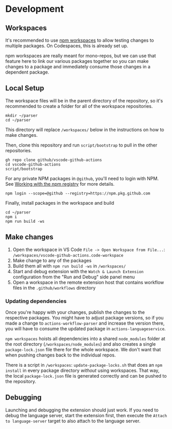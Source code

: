 # Development

## Workspaces

It's recommended to use [npm workspaces](https://docs.npmjs.com/cli/v8/using-npm/workspaces) to allow testing changes to multiple packages. On Codespaces, this is already set up.

npm workspaces are really meant for mono-repos, but we can use that feature here to link our various packages together so you can make changes to a package and immediately consume those changes in a dependent package.

## Local Setup

The workspace files will be in the parent directory of the repository, so it's recommended to create a folder for all of the workspace repositories.

```shell
mkdir ~/parser
cd ~/parser
```

This directory will replace `/workspaces/` below in the instructions on how to make changes.

Then, clone this repository and run `script/bootstrap` to pull in the other repositories.

```shell
gh repo clone github/vscode-github-actions
cd vscode-github-actions
script/bootstrap
```

For any private NPM packages in `@github`, you'll need to login with NPM. See [Working with the npm registry](https://docs.github.com/en/packages/working-with-a-github-packages-registry/working-with-the-npm-registry) for more details.

```shell
npm login --scope=@github --registry=https://npm.pkg.github.com
```

Finally, install packages in the workspace and build

```shell
cd ~/parser
npm i
npm run build -ws
```

## Make changes

1. Open the workspace in VS Code `File -> Open Workspace from File...`: `/workspaces/vscode-github-actions.code-workspace`
1. Make change to any of the packages
1. Build them all with `npm run build -ws` in `/workspaces/`
1. Start and debug extension with the `Watch & Launch Extension` configuration from the "Run and Debug" side panel menu
1. Open a workspace in the remote extension host that contains workflow files in the `.github/workflows` directory

### Updating dependencies

Once you're happy with your changes, publish the changes to the respective packages. You might have to adjust package versions, so if you made a change to `actions-workflow-parser` and increase the version there, you will have to consume the updated package in `actions-languageservice`.

`npm workspaces` hoists all dependencies into a shared `node_modules` folder at the root directory (`/workspaces/node_modules`) and also creates a single `package-lock.json` file there for the whole workspace. We don't want that when pushing changes back to the individual repos.

There is a script in `/workspaces`: `update-package-locks.sh` that does an `npm install` in every package directory _without_ using workspaces. That way, the local `package-lock.json` file is generated correctly and can be pushed to the repository.

## Debugging

Launching and debugging the extension should just work. If you need to debug the language server, start the extension first, then execute the `Attach to language-server` target to also attach to the language server.
